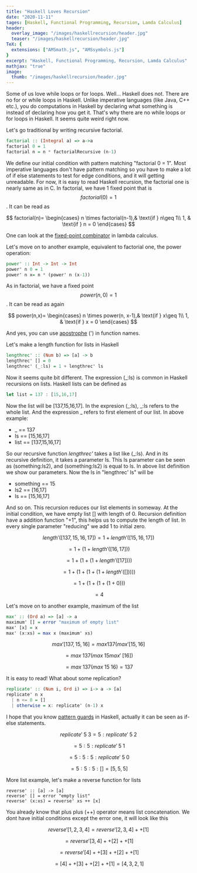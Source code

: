 ```yaml
---
title: "Haskell Loves Recursion"
date: "2020-11-11"
tages: [Haskell, Functional Programming, Recursion, Lamda Calculus]
header:
  overlay_image: "/images/haskellrecursion/header.jpg"
  teaser: "/images/haskellrecursion/header.jpg"
TeX: {
  extensions: ["AMSmath.js", "AMSsymbols.js"]
}
excerpt: "Haskell, Functional Programming, Recursion, Lamda Calculus"
mathjax: "true"
image:
  thumb: "/images/haskellrecursion/header.jpg"
---
```


Some of us love while loops or for loops. Well... Haskell does not. There are no for or while loops in Haskell. Unlike imperative languages (like Java, C++ etc.), you do computations in Haskell by declaring what something is instead of declaring how you get it. That's why there are no while loops or for loops in Haskell. It seems quite weird right now. 

Let's go traditional by writing recursive factorial.

```haskell
factorial :: (Integral a) => a->a
factorial 0 = 1
factorial n = n * factorialRecursive (n-1)
```

We define our initial condition with pattern matching "factorial 0 = 1". Most imperative languages don't have pattern matching so you have to make a lot of if else statements to test for edge conditions, and it will getting unreadable. For now, it is easy to read Haskell recursion, the factorial one is nearly same as in C. In factorial, we have 1 fixed point that is $$factorial(0)= 1$$. It can be read as

$$
factorial(n)= 
\begin{cases}
    n \times factorial(n-1),& \text{if }  n\geq 1\\
    1,              & \text{if } n = 0
\end{cases}
$$

One can look at the [fixed-point combinator](https://sookocheff.com/post/fp/recursive-lambda-functions/) in lambda calculus.


Let's move on to another example, equivalent to factorial one, the power operation:

```haskell
power' :: Int -> Int -> Int
power' n 0 = 1
power' n x= n * (power' n (x-1))
```

As in factorial, we have a fixed point $$power(n,0) = 1$$. It can be read as again 

$$
power(n,x)= 
\begin{cases}
    n \times power(n, x-1),& \text{if }  x\geq 1\\
    1,              & \text{if } x = 0
\end{cases}
$$

And yes, you can use [apostrophe](https://www.youtube.com/watch?v=zXP_pr7np-o) (') in function names.


Let's make a length function for lists in Haskell

```haskell
lengthrec' :: (Num b) => [a] -> b
lengthrec' [] = 0
lengthrec' (_:ls) = 1 + lengthrec' ls
```

Now it seems quite bit different. The expression (_:ls) is common in Haskell recursions on lists. Haskell lists can be defined as

```haskell
let list = 137 : [15,16,17]
```

Now the list will be [137,15,16,17]. In the expresion (_:ls), _:ls refers to the whole list. And the expression _ refers to first element of our list. In above example:

- _ == 137
- ls == [15,16,17]
- list == [137,15,16,17]

So our recursive function *lengthrec'* takes a list like (_:ls). And in its recursive definition, it takes a parameter ls. This ls parameter can be seen as (something:ls2), and (something:ls2) is equal to ls. In above list definition we show our parameters. Now the ls in "lengthrec' ls" will be

- something == 15
- ls2 == [16,17]
- ls == [15,16,17]

And so on. This recursion reduces our list elements in someway. At the initial condition, we have empty list [] with length of 0. Recursion definition have a addition function "+1", this helps us to compute the length of list. In every single parameter "reducing" we add 1 to initial zero.

$$length'([137,15,16,17]) = 1 + length'([15,16,17])$$

$$ =  1 + (1 + length'([16,17]))$$

$$ = 1 + (1 + (1 + length'([17])))$$

$$ = 1 + (1 + (1 + ( 1 + length'([]))))$$

$$ = 1 + (1 + (1 + ( 1 + 0)))$$

$$ = 4$$

Let's move on to another example, maximum of the list

```haskell
max' :: (Ord a) => [a] -> a  
maximum' [] = error "maximum of empty list"  
max' [x] = x  
max' (x:xs) = max x (maximum' xs) 
```

$$ max' [137,15,16] = max 137 (max' [15,16]$$

$$ = max \;137 (max \;15 max' \;[16])$$

$$ = max \;137 (max \;15 \;16) = 137$$ 

It is easy to read! What about some replication?

```haskell
replicate' :: (Num i, Ord i) => i-> a -> [a]
replicate' n x
  | n <= 0 = []
  | otherwise = x: replicate' (n-1) x
```

I hope that you know [pattern guards](https://wiki.haskell.org/Pattern_guard) in Haskell, actually it can be seen as if-else statements.

$$ replicate' \;5 \;3 = 5 : replicate' \;5 \;2$$

$$ = 5 : 5 : replicate' \;5 \;1$$

$$ = 5 : 5 : 5 : replicate' \;5 \;0$$

$$ = 5 : 5 : 5 : [] = [5,5,5]$$


More list example, let's make a reverse function for lists

```
reverse' :: [a] -> [a]
reverse' [] = error "empty list"
reverse' (x:xs) = reverse' xs ++ [x]
```

You already know that plus plus (++) operator means list concatenation. We dont have initial conditions except the error one, it will look like this

$$reverse' [1,2,3,4] = reverse' [2,3,4] ++ [1]$$

$$= reverse' [3,4] ++ [2] ++ [1]$$

$$= reverse' [4] ++ [3] ++ [2] ++ [1]$$

$$= [4] ++ [3] ++ [2] ++ [1] = [4,3,2,1]$$




